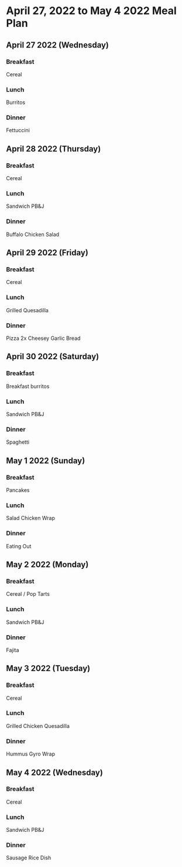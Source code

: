 # April 27, 2022 to May 4 2022 Meal Plan

## April 27 2022 (Wednesday)

### Breakfast

Cereal

### Lunch

Burritos

### Dinner

Fettuccini

## April 28 2022 (Thursday)

### Breakfast

Cereal

### Lunch

Sandwich
PB&J

### Dinner

Buffalo Chicken Salad

## April 29 2022 (Friday)

### Breakfast

Cereal

### Lunch

Grilled Quesadilla

### Dinner

Pizza 2x
Cheesey Garlic Bread

## April 30 2022 (Saturday)

### Breakfast

Breakfast burritos

### Lunch

Sandwich
PB&J

### Dinner

Spaghetti

## May 1 2022 (Sunday)

### Breakfast

Pancakes

### Lunch

Salad
Chicken Wrap

### Dinner

Eating Out

## May 2 2022 (Monday)

### Breakfast

Cereal / Pop Tarts

### Lunch

Sandwich
PB&J

### Dinner

Fajita

## May 3 2022 (Tuesday)

### Breakfast

Cereal

### Lunch

Grilled Chicken Quesadilla

### Dinner

Hummus Gyro Wrap

## May 4 2022 (Wednesday)

### Breakfast

Cereal

### Lunch

Sandwich
PB&J

### Dinner

Sausage Rice Dish
